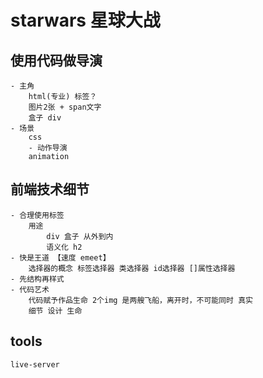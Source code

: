 # starwars 星球大战
## 使用代码做导演
    - 主角
        html(专业) 标签？
        图片2张 + span文字 
        盒子 div 
    - 场景
        css
        - 动作导演
        animation


## 前端技术细节
    - 合理使用标签 
        用途
            div 盒子 从外到内
            语义化 h2
    - 快是王道 【速度 emeet】
        选择器的概念 标签选择器 类选择器 id选择器 []属性选择器
    - 先结构再样式
    - 代码艺术
        代码赋予作品生命 2个img 是两艘飞船，离开时，不可能同时 真实
        细节 设计 生命

## tools
    live-server

